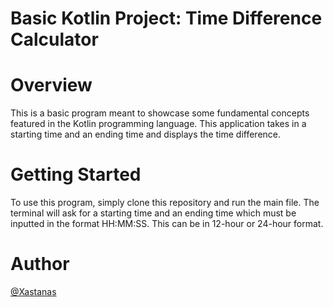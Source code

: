 # Basic Kotlin Project: Time Difference Calculator


# Overview


This is a basic program meant to showcase some fundamental concepts featured in the Kotlin programming language. This application takes in a starting time and an ending time and displays the time difference.

# Getting Started

To use this program, simply clone this repository and run the main file. The terminal will ask for a starting time and an ending time which must be inputted in the format HH:MM:SS. This can be in 12-hour or 24-hour format.

# Author

[@Xastanas](https://github.com/Xastanas)
